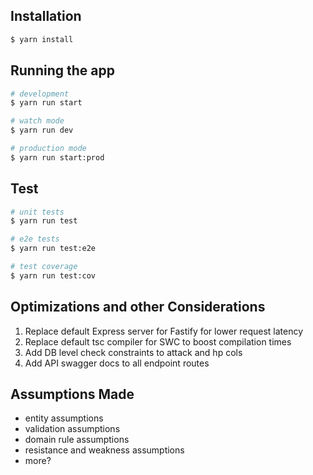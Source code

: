 ## Installation

```bash
$ yarn install
```

## Running the app

```bash
# development
$ yarn run start

# watch mode
$ yarn run dev

# production mode
$ yarn run start:prod
```

## Test

```bash
# unit tests
$ yarn run test

# e2e tests
$ yarn run test:e2e

# test coverage
$ yarn run test:cov
```

## Optimizations and other Considerations

1. Replace default Express server for Fastify for lower request latency
2. Replace default tsc compiler for SWC to boost compilation times
3. Add DB level check constraints to attack and hp cols
4. Add API swagger docs to all endpoint routes

## Assumptions Made

- entity assumptions
- validation assumptions
- domain rule assumptions
- resistance and weakness assumptions
- more?
